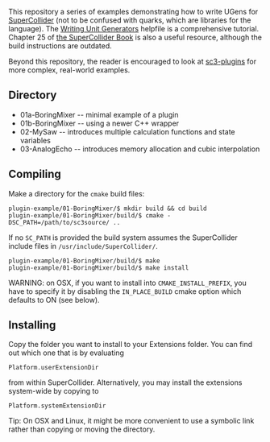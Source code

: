 This repository a series of examples demonstrating how to write UGens for [SuperCollider](https://github.com/supercollider/supercollider) (not to be confused with quarks, which are libraries for the language). The [Writing Unit Generators](http://doc.sccode.org/Guides/WritingUGens.html) helpfile is a comprehensive tutorial. Chapter 25 of [the SuperCollider Book](http://www.supercolliderbook.net/) is also a useful resource, although the build instructions are outdated.

Beyond this repository, the reader is encouraged to look at [sc3-plugins](https://github.com/supercollider/sc3-plugins) for more complex, real-world examples.

## Directory

- 01a-BoringMixer -- minimal example of a plugin
- 01b-BoringMixer -- using a newer C++ wrapper
- 02-MySaw -- introduces multiple calculation functions and state variables
- 03-AnalogEcho -- introduces memory allocation and cubic interpolation

## Compiling

Make a directory for the `cmake` build files:

```shell
plugin-example/01-BoringMixer/$ mkdir build && cd build
plugin-example/01-BoringMixer/build/$ cmake -DSC_PATH=/path/to/sc3source/ ..
```

If no `SC_PATH` is provided the build system assumes the SuperCollider include files in `/usr/include/SuperCollider/`.

```shell
plugin-example/01-BoringMixer/build/$ make
plugin-example/01-BoringMixer/build/$ make install
```

WARNING: on OSX, if you want to install into `CMAKE_INSTALL_PREFIX`, you have to specify it by disabling the `IN_PLACE_BUILD` cmake option which defaults to ON (see below).

## Installing

Copy the folder you want to install to your Extensions folder. You can find out which one that is by evaluating

```
Platform.userExtensionDir
```

from within SuperCollider. Alternatively, you may install the extensions system-wide by copying to

```
Platform.systemExtensionDir
```

Tip: On OSX and Linux, it might be more convenient to use a symbolic link rather than copying or moving the directory.
